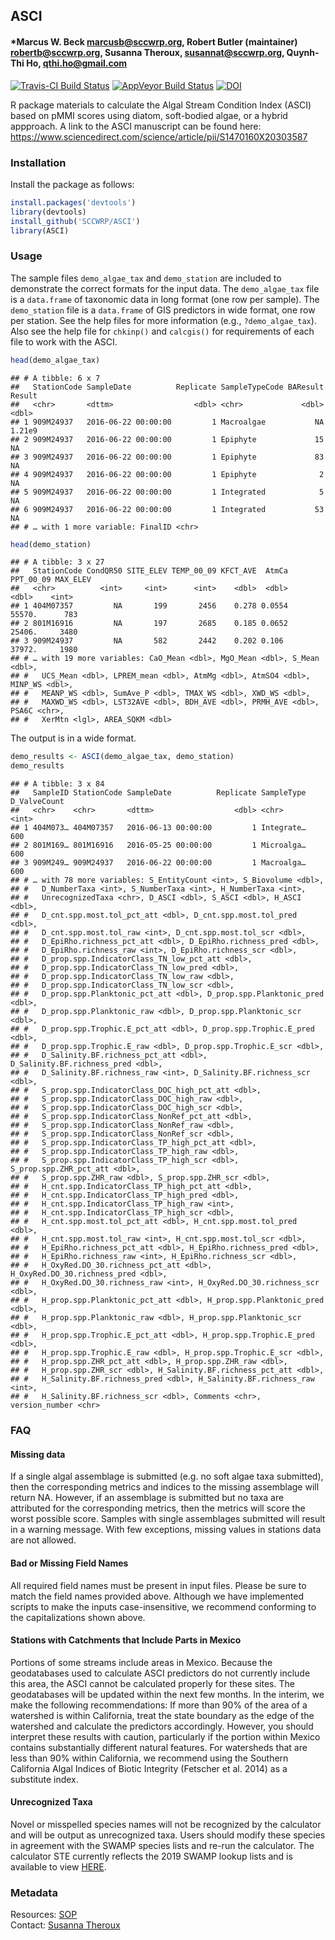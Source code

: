 
## ASCI

#### *Marcus W. Beck  <marcusb@sccwrp.org>, Robert Butler (maintainer) <robertb@sccwrp.org>, Susanna Theroux, <susannat@sccwrp.org>, Quynh-Thi Ho, <qthi.ho@gmail.com>

[![Travis-CI Build
Status](https://travis-ci.org/SCCWRP/ASCI.svg?branch=master)](https://travis-ci.org/SCCWRP/ASCI)
[![AppVeyor Build
Status](https://ci.appveyor.com/api/projects/status/github/SCCWRP/ASCI?branch=master&svg=true)](https://ci.appveyor.com/project/SCCWRP/ASCI)
[![DOI](https://zenodo.org/badge/106055957.svg)](https://zenodo.org/badge/latestdoi/106055957)

R package materials to calculate the Algal Stream Condition Index (ASCI)
based on pMMI scores using diatom, soft-bodied algae, or a
hybrid appproach. A link to the ASCI manuscript can be found here: https://www.sciencedirect.com/science/article/pii/S1470160X20303587

### Installation

Install the package as follows:

``` r
install.packages('devtools')
library(devtools)
install_github('SCCWRP/ASCI')
library(ASCI)
```

### Usage

The sample files `demo_algae_tax` and `demo_station` are included to
demonstrate the correct formats for the input data. The `demo_algae_tax`
file is a `data.frame` of taxonomic data in long format (one row per
sample). The `demo_station` file is a `data.frame` of GIS predictors in
wide format, one row per station. See the help files for more
information (e.g., `?demo_algae_tax`). Also see the help file for
`chkinp()` and `calcgis()` for requirements of each file to work with
the ASCI.

``` r
head(demo_algae_tax)
```

    ## # A tibble: 6 x 7
    ##   StationCode SampleDate          Replicate SampleTypeCode BAResult  Result
    ##   <chr>       <dttm>                  <dbl> <chr>             <dbl>   <dbl>
    ## 1 909M24937   2016-06-22 00:00:00         1 Macroalgae           NA  1.21e9
    ## 2 909M24937   2016-06-22 00:00:00         1 Epiphyte             15 NA     
    ## 3 909M24937   2016-06-22 00:00:00         1 Epiphyte             83 NA     
    ## 4 909M24937   2016-06-22 00:00:00         1 Epiphyte              2 NA     
    ## 5 909M24937   2016-06-22 00:00:00         1 Integrated            5 NA     
    ## 6 909M24937   2016-06-22 00:00:00         1 Integrated           53 NA     
    ## # … with 1 more variable: FinalID <chr>

``` r
head(demo_station)
```

    ## # A tibble: 3 x 27
    ##   StationCode CondQR50 SITE_ELEV TEMP_00_09 KFCT_AVE  AtmCa PPT_00_09 MAX_ELEV
    ##   <chr>          <int>     <int>      <int>    <dbl>  <dbl>     <dbl>    <int>
    ## 1 404M07357         NA       199       2456    0.278 0.0554    55570.      783
    ## 2 801M16916         NA       197       2685    0.185 0.0652    25406.     3480
    ## 3 909M24937         NA       582       2442    0.202 0.106     37972.     1980
    ## # … with 19 more variables: CaO_Mean <dbl>, MgO_Mean <dbl>, S_Mean <dbl>,
    ## #   UCS_Mean <dbl>, LPREM_mean <dbl>, AtmMg <dbl>, AtmSO4 <dbl>, MINP_WS <dbl>,
    ## #   MEANP_WS <dbl>, SumAve_P <dbl>, TMAX_WS <dbl>, XWD_WS <dbl>,
    ## #   MAXWD_WS <dbl>, LST32AVE <dbl>, BDH_AVE <dbl>, PRMH_AVE <dbl>, PSA6C <chr>,
    ## #   XerMtn <lgl>, AREA_SQKM <dbl>

The output is in a wide format.

``` r
demo_results <- ASCI(demo_algae_tax, demo_station)
demo_results
```

    ## # A tibble: 3 x 84
    ##   SampleID StationCode SampleDate          Replicate SampleType D_ValveCount
    ##   <chr>    <chr>       <dttm>                  <dbl> <chr>             <int>
    ## 1 404M073… 404M07357   2016-06-13 00:00:00         1 Integrate…          600
    ## 2 801M169… 801M16916   2016-05-25 00:00:00         1 Microalga…          600
    ## 3 909M249… 909M24937   2016-06-22 00:00:00         1 Macroalga…          600
    ## # … with 78 more variables: S_EntityCount <int>, S_Biovolume <dbl>,
    ## #   D_NumberTaxa <int>, S_NumberTaxa <int>, H_NumberTaxa <int>,
    ## #   UnrecognizedTaxa <chr>, D_ASCI <dbl>, S_ASCI <dbl>, H_ASCI <dbl>,
    ## #   D_cnt.spp.most.tol_pct_att <dbl>, D_cnt.spp.most.tol_pred <dbl>,
    ## #   D_cnt.spp.most.tol_raw <int>, D_cnt.spp.most.tol_scr <dbl>,
    ## #   D_EpiRho.richness_pct_att <dbl>, D_EpiRho.richness_pred <dbl>,
    ## #   D_EpiRho.richness_raw <int>, D_EpiRho.richness_scr <dbl>,
    ## #   D_prop.spp.IndicatorClass_TN_low_pct_att <dbl>,
    ## #   D_prop.spp.IndicatorClass_TN_low_pred <dbl>,
    ## #   D_prop.spp.IndicatorClass_TN_low_raw <dbl>,
    ## #   D_prop.spp.IndicatorClass_TN_low_scr <dbl>,
    ## #   D_prop.spp.Planktonic_pct_att <dbl>, D_prop.spp.Planktonic_pred <dbl>,
    ## #   D_prop.spp.Planktonic_raw <dbl>, D_prop.spp.Planktonic_scr <dbl>,
    ## #   D_prop.spp.Trophic.E_pct_att <dbl>, D_prop.spp.Trophic.E_pred <dbl>,
    ## #   D_prop.spp.Trophic.E_raw <dbl>, D_prop.spp.Trophic.E_scr <dbl>,
    ## #   D_Salinity.BF.richness_pct_att <dbl>, D_Salinity.BF.richness_pred <dbl>,
    ## #   D_Salinity.BF.richness_raw <int>, D_Salinity.BF.richness_scr <dbl>,
    ## #   S_prop.spp.IndicatorClass_DOC_high_pct_att <dbl>,
    ## #   S_prop.spp.IndicatorClass_DOC_high_raw <dbl>,
    ## #   S_prop.spp.IndicatorClass_DOC_high_scr <dbl>,
    ## #   S_prop.spp.IndicatorClass_NonRef_pct_att <dbl>,
    ## #   S_prop.spp.IndicatorClass_NonRef_raw <dbl>,
    ## #   S_prop.spp.IndicatorClass_NonRef_scr <dbl>,
    ## #   S_prop.spp.IndicatorClass_TP_high_pct_att <dbl>,
    ## #   S_prop.spp.IndicatorClass_TP_high_raw <dbl>,
    ## #   S_prop.spp.IndicatorClass_TP_high_scr <dbl>, S_prop.spp.ZHR_pct_att <dbl>,
    ## #   S_prop.spp.ZHR_raw <dbl>, S_prop.spp.ZHR_scr <dbl>,
    ## #   H_cnt.spp.IndicatorClass_TP_high_pct_att <dbl>,
    ## #   H_cnt.spp.IndicatorClass_TP_high_pred <dbl>,
    ## #   H_cnt.spp.IndicatorClass_TP_high_raw <int>,
    ## #   H_cnt.spp.IndicatorClass_TP_high_scr <dbl>,
    ## #   H_cnt.spp.most.tol_pct_att <dbl>, H_cnt.spp.most.tol_pred <dbl>,
    ## #   H_cnt.spp.most.tol_raw <int>, H_cnt.spp.most.tol_scr <dbl>,
    ## #   H_EpiRho.richness_pct_att <dbl>, H_EpiRho.richness_pred <dbl>,
    ## #   H_EpiRho.richness_raw <int>, H_EpiRho.richness_scr <dbl>,
    ## #   H_OxyRed.DO_30.richness_pct_att <dbl>, H_OxyRed.DO_30.richness_pred <dbl>,
    ## #   H_OxyRed.DO_30.richness_raw <int>, H_OxyRed.DO_30.richness_scr <dbl>,
    ## #   H_prop.spp.Planktonic_pct_att <dbl>, H_prop.spp.Planktonic_pred <dbl>,
    ## #   H_prop.spp.Planktonic_raw <dbl>, H_prop.spp.Planktonic_scr <dbl>,
    ## #   H_prop.spp.Trophic.E_pct_att <dbl>, H_prop.spp.Trophic.E_pred <dbl>,
    ## #   H_prop.spp.Trophic.E_raw <dbl>, H_prop.spp.Trophic.E_scr <dbl>,
    ## #   H_prop.spp.ZHR_pct_att <dbl>, H_prop.spp.ZHR_raw <dbl>,
    ## #   H_prop.spp.ZHR_scr <dbl>, H_Salinity.BF.richness_pct_att <dbl>,
    ## #   H_Salinity.BF.richness_pred <dbl>, H_Salinity.BF.richness_raw <int>,
    ## #   H_Salinity.BF.richness_scr <dbl>, Comments <chr>, version_number <chr>


### FAQ

#### Missing data 
If a single algal assemblage is submitted (e.g. no soft algae taxa submitted), then the corresponding metrics and indices to the missing assemblage will return NA. However, if an assemblage is submitted but no taxa are attributed for the corresponding metrics, then the metrics will score the worst possible score. Samples with single assemblages submitted will result in a warning message. With few exceptions, missing values in stations data are not allowed. 

#### Bad or Missing Field Names
All required field names must be present in input files. Please be sure to match the field names provided above. Although we have implemented scripts to make the inputs case-insensitive, we recommend conforming to the capitalizations shown above.

#### Stations with Catchments that Include Parts in Mexico
Portions of some streams include areas in Mexico. Because the geodatabases used to calculate ASCI predictors do not currently include this area, the ASCI cannot be calculated properly for these sites. The geodatabases will be updated within the next few months. In the interim, we make the following recommendations: If more than 90% of the area of a watershed is within California, treat the state boundary as the edge of the watershed and calculate the predictors accordingly. However, you should interpret these results with caution, particularly if the portion within Mexico contains substantially different natural features. For watersheds that are less than 90% within California, we recommend using the Southern California Algal Indices of Biotic Integrity (Fetscher et al. 2014) as a substitute index.

#### Unrecognized Taxa
Novel or misspelled species names will not be recognized by the calculator and will be output as unrecognized taxa. Users should modify these species in agreement with the SWAMP species lists and re-run the calculator. The calculator STE currently reflects the 2019 SWAMP lookup lists and is available to view [HERE](https://github.com/SCCWRP/ASCI/blob/master/data/STE.RData).

### Metadata
Resources: <a href="https://github.com/SCCWRP/ASCIsop">SOP</a><br>
Contact: <a href="https://www.sccwrp.org/about/staff/susanna-theroux/">Susanna Theroux</a><br>


